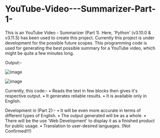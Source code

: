 # YouTube-Video---Summarizer-Part-1-
This is an YouTube Video - Summarizer (Part 1). Here, 'Python' (v3.10.0 &amp; v3.11.5) has been used to create this project. Currently this project is under development for the possible future scopes. 
This programming code is used for generating the best possible summary for a YouTube video, which might be quite a few minutes long.

Output:-

![image](https://github.com/SambitSardar/YouTube-Video---Summarizer-Part-1-/assets/128722106/91391ebd-5592-4a5d-8841-aeda2f0f30ea)

![image](https://github.com/SambitSardar/YouTube-Video---Summarizer-Part-1-/assets/128722106/3a2df327-1d5b-4fb9-b70f-2bbdb556eb67)

Currently, this code:-
 • Reads the text in few blocks then gives it's respective output.
 • It generates reliable results.
 • It is available only in English.

Development in (Part 2):-
 • It will be even more accurate in terms of different types of English.
 • The output generated will be as a whole.
 • There will be the use 'Web Development' to display it as a finished product for public usage.
 • Translation to user-desired languages. (Not Confirmed!!!)
